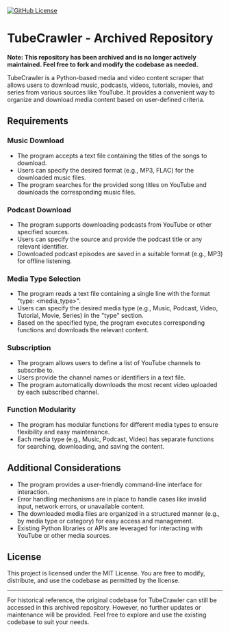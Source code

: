 [![GitHub License](https://img.shields.io/github/license/YourUsername/YourRepository)](https://github.com/YourUsername/YourRepository/blob/main/LICENSE)

# TubeCrawler - Archived Repository

**Note: This repository has been archived and is no longer actively maintained. Feel free to fork and modify the codebase as needed.**

TubeCrawler is a Python-based media and video content scraper that allows users to download music, podcasts, videos, tutorials, movies, and series from various sources like YouTube. It provides a convenient way to organize and download media content based on user-defined criteria.

## Requirements

### Music Download

- The program accepts a text file containing the titles of the songs to download.
- Users can specify the desired format (e.g., MP3, FLAC) for the downloaded music files.
- The program searches for the provided song titles on YouTube and downloads the corresponding music files.

### Podcast Download

- The program supports downloading podcasts from YouTube or other specified sources.
- Users can specify the source and provide the podcast title or any relevant identifier.
- Downloaded podcast episodes are saved in a suitable format (e.g., MP3) for offline listening.

### Media Type Selection

- The program reads a text file containing a single line with the format "type: <media_type>".
- Users can specify the desired media type (e.g., Music, Podcast, Video, Tutorial, Movie, Series) in the "type" section.
- Based on the specified type, the program executes corresponding functions and downloads the relevant content.

### Subscription

- The program allows users to define a list of YouTube channels to subscribe to.
- Users provide the channel names or identifiers in a text file.
- The program automatically downloads the most recent video uploaded by each subscribed channel.

### Function Modularity

- The program has modular functions for different media types to ensure flexibility and easy maintenance.
- Each media type (e.g., Music, Podcast, Video) has separate functions for searching, downloading, and saving the content.

## Additional Considerations

- The program provides a user-friendly command-line interface for interaction.
- Error handling mechanisms are in place to handle cases like invalid input, network errors, or unavailable content.
- The downloaded media files are organized in a structured manner (e.g., by media type or category) for easy access and management.
- Existing Python libraries or APIs are leveraged for interacting with YouTube or other media sources.

## License

This project is licensed under the MIT License. You are free to modify, distribute, and use the codebase as permitted by the license.

---

For historical reference, the original codebase for TubeCrawler can still be accessed in this archived repository. However, no further updates or maintenance will be provided. Feel free to explore and use the existing codebase to suit your needs.
